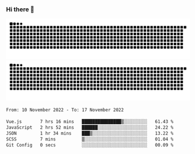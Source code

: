 ### Hi there 👋

![GitHub Snake Light](https://raw.githubusercontent.com/jichangee/jichangee/output/github-snake.svg#gh-light-mode-only)
![GitHub Snake dark](https://raw.githubusercontent.com/jichangee/jichangee/output/github-snake-dark.svg#gh-dark-mode-only)

<!--START_SECTION:waka-->

```text
From: 10 November 2022 - To: 17 November 2022

Vue.js       7 hrs 16 mins   ███████████████▒░░░░░░░░░   61.43 %
JavaScript   2 hrs 52 mins   ██████░░░░░░░░░░░░░░░░░░░   24.22 %
JSON         1 hr 34 mins    ███▒░░░░░░░░░░░░░░░░░░░░░   13.22 %
SCSS         7 mins          ▒░░░░░░░░░░░░░░░░░░░░░░░░   01.04 %
Git Config   0 secs          ░░░░░░░░░░░░░░░░░░░░░░░░░   00.09 %
```

<!--END_SECTION:waka-->

<!--
![GitHub Snake Light](github-snake.svg#gh-light-mode-only)
![GitHub Snake dark](github-snake-dark.svg#gh-dark-mode-only)
-->

<!--
**jichangee/jichangee** is a ✨ _special_ ✨ repository because its `README.md` (this file) appears on your GitHub profile.

Here are some ideas to get you started:

- 🔭 I’m currently working on ...
- 🌱 I’m currently learning ...
- 👯 I’m looking to collaborate on ...
- 🤔 I’m looking for help with ...
- 💬 Ask me about ...
- 📫 How to reach me: ...
- 😄 Pronouns: ...
- ⚡ Fun fact: ...
-->

